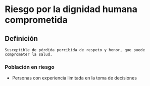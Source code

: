 # Riesgo por la dignidad humana comprometida
## Definición
	Susceptible de pérdida percibida de respeto y honor, que puede comprometer la salud.

### Población en riesgo
- Personas con experiencia 
limitada en la toma de 
decisiones

